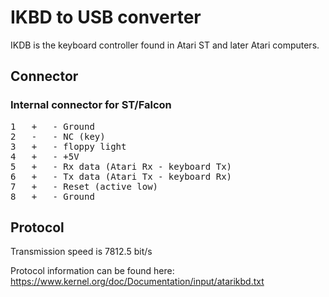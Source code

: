 IKBD to USB converter
=====================

IKDB is the keyboard controller found in Atari ST and later Atari computers.


Connector
---------

### Internal connector for ST/Falcon

<pre>
1	+   - Ground
2	-   - NC (key)
3	+   - floppy light
4	+   - +5V
5	+   - Rx data (Atari Rx - keyboard Tx)
6	+   - Tx data (Atari Tx - keyboard Rx)
7	+   - Reset (active low)
8   +   - Ground
</pre>

Protocol
--------
Transmission speed is 7812.5 bit/s

Protocol information can be found here:
<https://www.kernel.org/doc/Documentation/input/atarikbd.txt>


